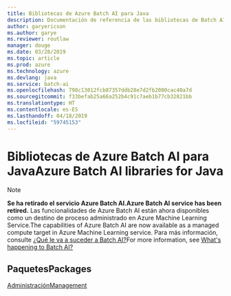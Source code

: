 ```yaml
---
title: Bibliotecas de Azure Batch AI para Java
description: Documentación de referencia de las bibliotecas de Batch AI para Java
author: garyericson
ms.author: garye
ms.reviewer: routlaw
manager: douge
ms.date: 03/28/2019
ms.topic: article
ms.prod: azure
ms.technology: azure
ms.devlang: java
ms.service: batch-ai
ms.openlocfilehash: 798c13012fcb87357ddb28e7d2fb2080cac40a7d
ms.sourcegitcommit: f33befab25a66a252b4c91c7aeb1b77cb32821bb
ms.translationtype: HT
ms.contentlocale: es-ES
ms.lasthandoff: 04/18/2019
ms.locfileid: "59745153"
---
```

# <a name="azure-batch-ai-libraries-for-java"></a><span data-ttu-id="02348-103">Bibliotecas de Azure Batch AI para Java</span><span class="sxs-lookup"><span data-stu-id="02348-103">Azure Batch AI libraries for Java</span></span>

>[!Note]
><span data-ttu-id="02348-104">**Se ha retirado el servicio Azure Batch AI.**</span><span class="sxs-lookup"><span data-stu-id="02348-104">**Azure Batch AI service has been retired.**</span></span> <span data-ttu-id="02348-105">Las funcionalidades de Azure Batch AI están ahora disponibles como un destino de proceso administrado en Azure Machine Learning Service.</span><span class="sxs-lookup"><span data-stu-id="02348-105">The capabilities of Azure Batch AI are now available as a managed compute target in Azure Machine Learning service.</span></span> <span data-ttu-id="02348-106">Para más información, consulte [¿Qué le va a suceder a Batch AI?](https://aka.ms/batchai-retirement)</span><span class="sxs-lookup"><span data-stu-id="02348-106">For more information, see [What's happening to Batch AI?](https://aka.ms/batchai-retirement)</span></span>

## <a name="packages"></a><span data-ttu-id="02348-107">Paquetes</span><span class="sxs-lookup"><span data-stu-id="02348-107">Packages</span></span>

[<span data-ttu-id="02348-108">Administración</span><span class="sxs-lookup"><span data-stu-id="02348-108">Management</span></span>](/java/api/overview/azure/batchai/management)